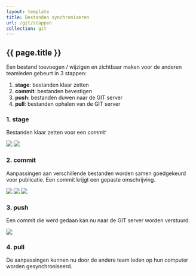 ```yaml
---
layout: template
title: Bestanden synchroniseren
url: /git/stappen
collection: git
---
```


## {{ page.title }}

Een bestand toevoegen / wijzigen en zichtbaar maken voor de anderen teamleden gebeurt in 3 stappen:

<ol>
<li><strong>stage</strong>: bestanden klaar zetten</li>
<li><strong>commit</strong>: bestanden bevestigen</li>
<li><strong>push</strong>: bestanden duwen naar de GIT server</li>
<li><strong>pull</strong>: bestanden ophalen van de GIT server</li>
</ol>

### 1. stage
Bestanden klaar zetten voor een <em>commit</em>

<img src="{{ '/git/images/vsc_na_wijziging.png' | relative_url}}" />
<img src="{{ '/git/images/stagen_commit.png' | relative_url}}" />

### 2. commit
Aanpassingen aan verschillende bestanden worden samen goedgekeurd voor publicatie. Een commit krijgt een gepaste omschrijving.

<img src="{{ '/git/images/commit_2.png' | relative_url}}" />
<img src="{{ '/git/images/na_commit.png' | relative_url}}" />
<img src="{{ '/git/images/voor_push.png' | relative_url}}" />

### 3. push
Een commit die werd gedaan kan nu naar de GIT server worden verstuurd.

<img src="{{ '/git/images/na_push.png' | relative_url}}" />

### 4. pull
De aanpassingen kunnen nu door de andere team leden op hun computer worden gesynchroniseerd. 